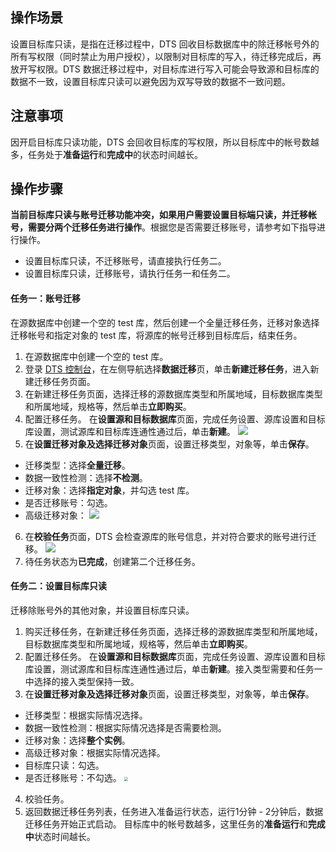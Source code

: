 
## 操作场景
设置目标库只读，是指在迁移过程中，DTS 回收目标数据库中的除迁移帐号外的所有写权限（同时禁止为用户授权），以限制对目标库的写入，待迁移完成后，再放开写权限。DTS 数据迁移过程中，对目标库进行写入可能会导致源和目标库的数据不一致，设置目标库只读可以避免因为双写导致的数据不一致问题。


## 注意事项
因开启目标库只读功能，DTS 会回收目标库的写权限，所以目标库中的帐号数越多，任务处于**准备运行**和**完成中**的状态时间越长。

## 操作步骤

**当前目标库只读与账号迁移功能冲突，如果用户需要设置目标端只读，并迁移帐号，需要分两个迁移任务进行操作**。根据您是否需要迁移账号，请参考如下指导进行操作。

- 设置目标库只读，不迁移账号，请直接执行任务二。
- 设置目标库只读，迁移账号，请执行任务一和任务二。

#### 任务一：账号迁移

在源数据库中创建一个空的 test 库，然后创建一个全量迁移任务，迁移对象选择迁移帐号和指定对象的 test 库，将源库的帐号迁移到目标库后，结束任务。

1. 在源数据库中创建一个空的 test 库。
2. 登录 [DTS 控制台](https://console.cloud.tencent.com/dts/migration)，在左侧导航选择**数据迁移**页，单击**新建迁移任务**，进入新建迁移任务页面。
3. 在新建迁移任务页面，选择迁移的源数据库类型和所属地域，目标数据库类型和所属地域，规格等，然后单击**立即购买**。
4. 配置迁移任务。
    在**设置源和目标数据库**页面，完成任务设置、源库设置和目标库设置，测试源库和目标库连通性通过后，单击**新建**。
   ![](https://qcloudimg.tencent-cloud.cn/raw/9379ea38fc750ee5818cc5a41ff010df.png)
5. 在**设置迁移对象及选择迁移对象**页面，设置迁移类型，对象等，单击**保存**。
 - 迁移类型：选择**全量迁移**。
 - 数据一致性检测：选择**不检测**。
 - 迁移对象：选择**指定对象**，并勾选 test 库。
 - 是否迁移账号：勾选。
 - 高级迁移对象：
   ![](https://qcloudimg.tencent-cloud.cn/raw/6ba3c4526486abef7bbc4d12eca65d8c.png)     
6. 在**校验任务**页面，DTS 会检查源库的账号信息，并对符合要求的账号进行迁移。
![](https://qcloudimg.tencent-cloud.cn/raw/99697d83ced516835cba2c89d743021e.png)
7. 待任务状态为**已完成**，创建第二个迁移任务。

#### 任务二：设置目标库只读

迁移除账号外的其他对象，并设置目标库只读。

1. 购买迁移任务，在新建迁移任务页面，选择迁移的源数据库类型和所属地域，目标数据库类型和所属地域，规格等，然后单击**立即购买**。
2. 配置迁移任务。
   在**设置源和目标数据库**页面，完成任务设置、源库设置和目标库设置，测试源库和目标库连通性通过后，单击**新建**。接入类型需要和任务一中选择的接入类型保持一致。
3. 在**设置迁移对象及选择迁移对象**页面，设置迁移类型，对象等，单击**保存**。
 - 迁移类型：根据实际情况选择。
 - 数据一致性检测：根据实际情况选择是否需要检测。
 - 迁移对象：选择**整个实例**。
 - 高级迁移对象：根据实际情况选择。
 - 目标库只读：勾选。
 - 是否迁移账号：不勾选。
    <img src="https://qcloudimg.tencent-cloud.cn/raw/0531b5c2dc10791f19007bcaf0a00dc0.png" style="zoom:40%;" />
4. 校验任务。
5. 返回数据迁移任务列表，任务进入准备运行状态，运行1分钟 - 2分钟后，数据迁移任务开始正式启动。
目标库中的帐号数越多，这里任务的**准备运行**和**完成中**状态时间越长。

